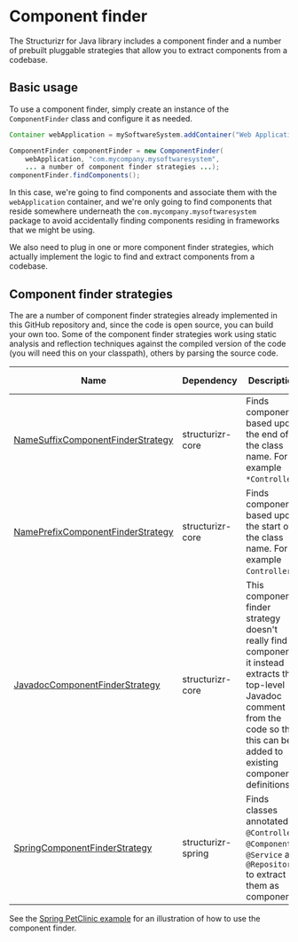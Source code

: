 # Component finder

The Structurizr for Java library includes a component finder and a number of prebuilt pluggable strategies that allow you to extract components from a codebase.

## Basic usage

To use a component finder, simply create an instance of the ```ComponentFinder``` class and configure it as needed.

```java
Container webApplication = mySoftwareSystem.addContainer("Web Application", "Description", "Apache Tomcat 7.x");

ComponentFinder componentFinder = new ComponentFinder(
    webApplication, "com.mycompany.mysoftwaresystem",
    ... a number of component finder strategies ...);
componentFinder.findComponents();
```

In this case, we're going to find components and associate them with the ```webApplication``` container, and we're only going to find components that reside somewhere underneath the ```com.mycompany.mysoftwaresystem``` package to avoid accidentally finding components residing in frameworks that we might be using.

We also need to plug in one or more component finder strategies, which actually implement the logic to find and extract components from a codebase.

## Component finder strategies

The are a number of component finder strategies already implemented in this GitHub repository and, since the code is open source, you can build your own too. Some of the component finder strategies work using static analysis and reflection techniques against the compiled version of the code (you will need this on your classpath), others by parsing the source code.

Name | Dependency | Description | Extracted from
---- | ---------- | ----------- | --------------
[NameSuffixComponentFinderStrategy](https://github.com/structurizr/java/blob/master/structurizr-core/src/com/structurizr/componentfinder/NameSuffixComponentFinderStrategy.java) | structurizr-core | Finds components based upon the end of the class name. For example ```*Controller```. | Compiled bytecode
[NamePrefixComponentFinderStrategy](https://github.com/structurizr/java/blob/master/structurizr-core/src/com/structurizr/componentfinder/NamePrefixComponentFinderStrategy.java) | structurizr-core | Finds components based upon the start of the class name. For example ```Controller*```. | Compiled bytecode
[JavadocComponentFinderStrategy](https://github.com/structurizr/java/blob/master/structurizr-core/src/com/structurizr/componentfinder/JavadocComponentFinderStrategy.java) | structurizr-core | This component finder strategy doesn't really find components, it instead extracts the top-level Javadoc comment from the code so that this can be added to existing component definitions. | Source code
[SpringComponentFinderStrategy](https://github.com/structurizr/java/blob/master/structurizr-spring/src/com/structurizr/componentfinder/SpringComponentFinderStrategy.java) | structurizr-spring | Finds classes annotated ```@Controller```, ```@Component```, ```@Service``` and ```@Repository``` to extract them as components. | Compiled bytecode<

See the [Spring PetClinic example](spring-petclinic.md) for an illustration of how to use the component finder.